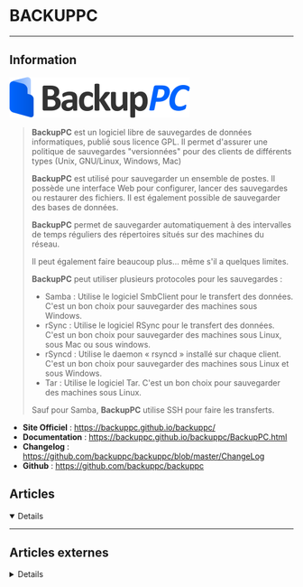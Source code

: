 # BACKUPPC
---

## <i class="fa-solid fa-hashtag"></i> Information

![Logo](../../_media/apps/backuppc/backuppc_logo.png ':size=250 :no-zoom')


> <i class="fa-solid fa-quote-left"></i> **BackupPC** est un logiciel libre de sauvegardes de données informatiques, publié sous licence GPL.
> Il permet d'assurer une politique de sauvegardes "versionnées" pour des clients de différents types (Unix, GNU/Linux, Windows, Mac)
>
> **BackupPC** est utilisé pour sauvegarder un ensemble de postes. Il possède une interface Web pour configurer, lancer des sauvegardes ou restaurer des fichiers. Il est également possible de sauvegarder des bases de données.
>
> **BackupPC** permet de sauvegarder automatiquement à des intervalles de temps réguliers des répertoires situés sur des machines du réseau.
>
> Il peut également faire beaucoup plus… même s'il a quelques limites.
> 
> **BackupPC** peut utiliser plusieurs protocoles pour les sauvegardes :
>
> - Samba : Utilise le logiciel SmbClient pour le transfert des données. C'est un bon choix pour sauvegarder des machines sous Windows.
> - rSync : Utilise le logiciel RSync pour le transfert des données. C'est un bon choix pour sauvegarder des machines sous Linux, sous Mac ou sous windows.
> - rSyncd : Utilise le daemon « rsyncd » installé sur chaque client. C'est un bon choix pour sauvegarder des machines sous Linux et sous Windows.
> - Tar : Utilise le logiciel Tar. C'est un bon choix pour sauvegarder des machines sous Linux.
>
> Sauf pour Samba, **BackupPC** utilise SSH pour faire les transferts. <i class="fa-solid fa-quote-left fa-rotate-180"></i>


- <i class="fa-solid fa-globe"></i> **Site Officiel** : https://backuppc.github.io/backuppc/
- <i class="fa-solid fa-book"></i> **Documentation** : https://backuppc.github.io/backuppc/BackupPC.html
- <i class="fa-solid fa-file-circle-question"></i> **Changelog** : https://github.com/backuppc/backuppc/blob/master/ChangeLog
- <i class="fa-brands fa-github"></i> **Github** : https://github.com/backuppc/backuppc

## <i class="fa-regular fa-newspaper"></i> Articles

<details open>

</details>

---

## <i class="fa-solid fa-glasses"></i> Articles externes

<details>

- [Back Up Linux And Windows Systems With BackupPC](https://www.howtoforge.com/linux_backuppc)
- [Backup avec BackupPC](https://wiki.virtit.fr/doku.php/kb:linux:donnees:backup_avec_backuppc)
- [BACKUPPC - ADD LOGOUT BUTTON](https://www.n0tes.fr/2023/11/12/Backup-BackupPC-Login-logout/)
- [BACKUPPC - DARK CSS THEME](https://www.n0tes.fr/2023/11/12/Backup-BackupPC-Dark-CSS-Theme/)
- [BACKUPPC - LDAP AUTH](https://www.n0tes.fr/2023/11/12/Backup-BackupPC-LDAP-Auth/)
- [BackupPC](https://wiki.archlinux.org/title/BackupPC)
- [BackupPC](https://wiki.auf.org/wikiteki/BackupPC)
- [Mettre en place un serveur de sauvegarde professionnel, performant et automatisé](https://rollandcyril.files.wordpress.com/2014/04/backuppc-1.pdf)
- [Sauvegardes à distance avec BackupPC](https://memodugeek.info/sauvegardes-a-distance-avec-backuppc/)
- [Sauvegardes avec BackupPC](https://doc.fedora-fr.org/wiki/Sauvegardes_avec_BackupPC)
- [Serveur de sauvegarde -- BackupPC](https://blog-du-grouik.tinad.fr/post/2012/06/25/Serveur-de-sauvegarde-BackupPC)
- [Serveur de sauvegarde automatique : BackupPC](https://doc.ubuntu-fr.org/backuppc)
- [Welcome to the backuppc wiki!](https://github.com/backuppc/backuppc/wiki)

</details>
